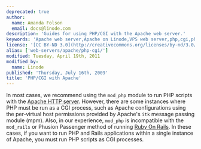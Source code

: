 ```yaml
---
deprecated: true
author:
  name: Amanda Folson
  email: docs@linode.com
description: 'Guides for using PHP/CGI with the Apache web server.'
keywords: 'Apache web server,Apache on Linode,VPS web server,php,cgi,php-cgi'
license: '[CC BY-ND 3.0](http://creativecommons.org/licenses/by-nd/3.0/us/)'
alias: ['web-servers/apache/php-cgi/']
modified: Tuesday, April 19th, 2011
modified_by:
  name: Linode
published: 'Thursday, July 16th, 2009'
title: 'PHP/CGI with Apache'
---
```


In most cases, we recommend using the `mod_php` module to run PHP scripts with the [Apache HTTP server](/docs/web-servers/apache/). However, there are some instances where PHP must be run as a CGI process, such as Apache configurations using the per-virtual host permissions provided by Apache's `itk` message passing module (mpm). Also, in our experience, `mod_php` is incompatible with the `mod_rails` or Phusion Passenger method of running [Ruby On Rails](/docs/frameworks/). In these cases, if you want to run PHP and Rails applications within a single instance of Apache, you must run PHP scripts as CGI processes.
